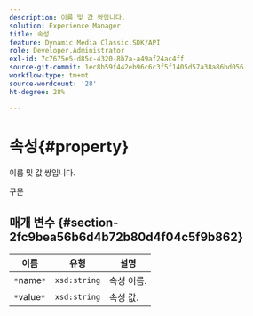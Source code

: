 ```yaml
---
description: 이름 및 값 쌍입니다.
solution: Experience Manager
title: 속성
feature: Dynamic Media Classic,SDK/API
role: Developer,Administrator
exl-id: 7c7675e5-d85c-4320-8b7a-a49af24ac4ff
source-git-commit: 1ec8b59f442eb96c6c3f5f1405d57a38a86bd056
workflow-type: tm+mt
source-wordcount: '28'
ht-degree: 28%

---
```


# 속성{#property}

이름 및 값 쌍입니다.

구문

## 매개 변수 {#section-2fc9bea56b6d4b72b80d4f04c5f9b862}

| 이름 | 유형 | 설명 |
|---|---|---|
| `*`name`*` | `xsd:string` | 속성 이름. |
| `*`value`*` | `xsd:string` | 속성 값. |
